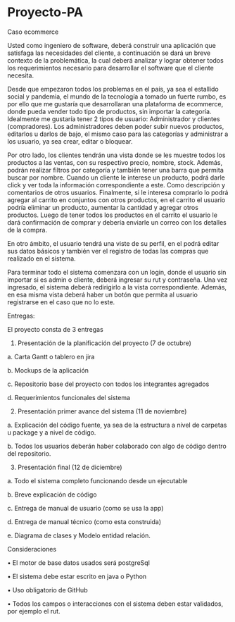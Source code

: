 # Proyecto-PA


Caso ecommerce

Usted como ingeniero de software, deberá construir una aplicación que satisfaga las necesidades del cliente, a continuación se dará un breve contexto de la problemática, la cual deberá analizar y lograr obtener todos los requerimientos necesario para desarrollar el software que el cliente necesita.


Desde que empezaron todos los problemas en el país, ya sea el estallido social y pandemia, el mundo de la tecnología a tomado un fuerte rumbo, es por ello que me gustaría que desarrollaran una plataforma de ecommerce, donde pueda vender todo tipo de productos, sin importar la categoría. Idealmente me gustaría tener 2 tipos de usuario: Administrador y clientes (compradores). Los administradores deben poder subir nuevos productos,  editarlos u darlos de bajo, el mismo caso para las categorías y administrar a los usuario, ya sea crear, editar o bloquear.


Por otro lado, los clientes tendrán una vista donde se les muestre todos los productos a las ventas, con su respectivo precio, nombre, stock. Además, podrán realizar filtros por categoría y también tener una barra que permita buscar por nombre. Cuando un cliente le interese un producto, podrá darle click y ver toda la información correspondiente a este. Como descripción y comentarios de otros usuarios. Finalmente, si le interesa comprarlo lo podrá agregar al carrito en conjuntos con otros productos, en el carrito el usuario podría eliminar un producto, aumentar la cantidad y agregar otros productos. Luego de tener todos los productos en el carrito el usuario le dará confirmación de comprar y debería enviarle un correo con los detalles de la compra.


En otro ámbito, el usuario tendrá una viste de su perfil, en el podrá editar sus datos básicos y también ver el registro de todas las compras que realizado en el sistema.


Para terminar  todo el sistema comenzara con un login, donde el usuario sin importar si es admin o cliente, deberá ingresar su rut y contraseña. Una vez ingresado, el sistema deberá redirigirlo a la vista correspondiente. Además, en esa misma vista deberá haber un botón que permita al usuario registrarse en el caso que no lo este.



Entregas:

El proyecto consta de 3 entregas

1.	Presentación de la planificación del proyecto (7 de octubre)

a.	Carta Gantt o tablero en jira

b.	Mockups de la aplicación

c.	Repositorio base del proyecto con todos los integrantes agregados

d.	Requerimientos funcionales del sistema


2.	Presentación primer avance del sistema (11 de noviembre)

a.	Explicación del código fuente, ya sea de la estructura a nivel de carpetas u package y a nivel de código.

b.	Todos los usuarios deberán haber colaborado con algo de código dentro del repositorio.


3.	Presentación final (12 de diciembre)

a.	Todo el sistema completo funcionando desde un ejecutable

b.	Breve explicación de código

c.	Entrega de manual de usuario (como se usa la app)

d.	Entrega de manual técnico (como esta construida)

e.	Diagrama de clases y Modelo entidad relación.



Consideraciones

•	El motor de base datos usados será postgreSql

•	El sistema debe estar escrito en java o Python

•	Uso obligatorio de GitHub

•	Todos los campos o interacciones con el sistema deben estar validados, por ejemplo el rut.


